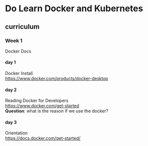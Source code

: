 # Do Learn Docker and Kubernetes

## curriculum

### Week 1

Docker Docs

#### day 1

Docker Install  
https://www.docker.com/products/docker-desktop

#### day 2

Reading Docker for Developers  
https://www.docker.com/get-started  
**Question**: what is the reason if we use the docker?

#### day 3

Orientation  
https://docs.docker.com/get-started/
